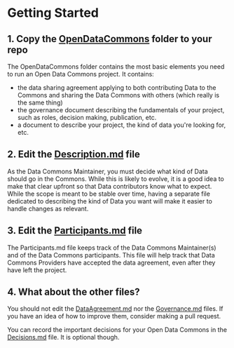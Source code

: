 # Getting Started

## 1. Copy the [OpenDataCommons](OpenDataCommons) folder to your repo

The OpenDataCommons folder contains the most basic elements you need to run an Open Data Commons project. It contains:
- the data sharing agreement applying to both contributing Data to the Commons and sharing the Data Commons with others (which really is the same thing)
- the governance document describing the fundamentals of your project, such as roles, decision making, publication, etc.
- a document to describe your project, the kind of data you're looking for, etc.


## 2. Edit the [Description.md](OpenDataCommons/Description.md) file

As the Data Commons Maintainer, you must decide what kind of Data should go in the Commons. While this is likely to evolve, it is a good idea to make that clear upfront so that Data contributors know what to expect. While the scope is meant to be stable over time, having a separate file dedicated to describing the kind of Data you want will make it easier to handle changes as relevant.

## 3. Edit the [Participants.md](OpenDataCommons/Participants.md) file

The Participants.md file keeps track of the Data Commons Maintainer(s) and of the Data Commons participants. This file will help track that Data Commons Providers have accepted the data agreement, even after they have left the project.

## 4. What about the other files?

You should not edit the [DataAgreement.md](OpenDataCommons/DataAgreement.md) nor the [Governance.md](OpenDataCommons/Governance.md) files. If you have an idea of how to improve them, consider making a pull request.

You can record the important decisions for your Open Data Commons in the [Decisions.md](OpenDataCommons/Decisions.md) file. It is optional though.
